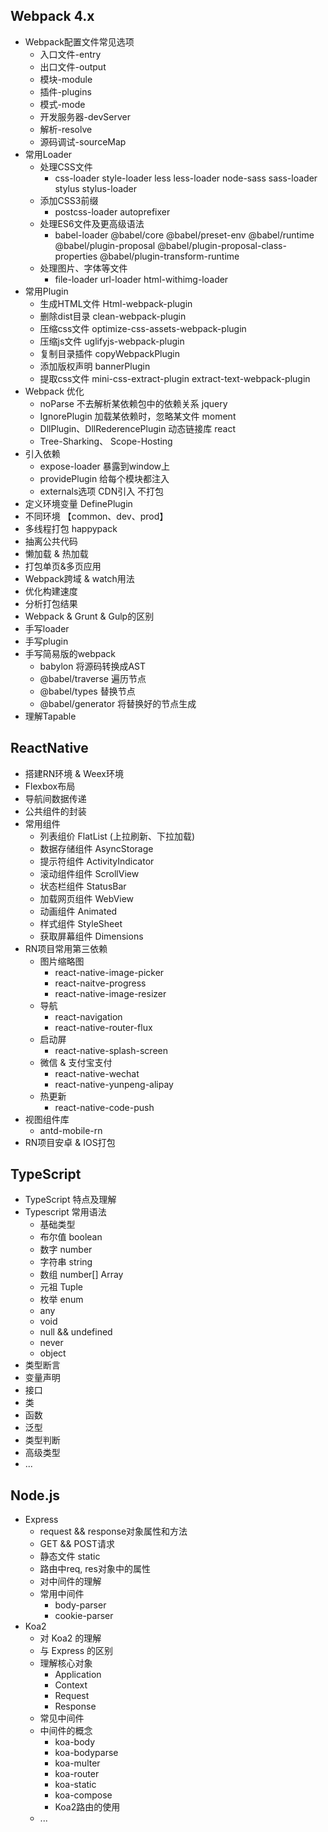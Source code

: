


## Webpack 4.x

* Webpack配置文件常见选项
  * 入口文件-entry
  * 出口文件-output
  * 模块-module
  * 插件-plugins
  * 模式-mode
  * 开发服务器-devServer
  * 解析-resolve
  * 源码调试-sourceMap
* 常用Loader
  * 处理CSS文件
    * css-loader style-loader less less-loader node-sass sass-loader stylus stylus-loader
  * 添加CSS3前缀
    * postcss-loader autoprefixer
  * 处理ES6文件及更高级语法
    * babel-loader @babel/core @babel/preset-env @babel/runtime  @babel/plugin-proposal @babel/plugin-proposal-class-properties  @babel/plugin-transform-runtime
  * 处理图片、字体等文件
    * file-loader url-loader html-withimg-loader
* 常用Plugin
  * 生成HTML文件 Html-webpack-plugin
  * 删除dist目录 clean-webpack-plugin
  * 压缩css文件 optimize-css-assets-webpack-plugin
  * 压缩js文件 uglifyjs-webpack-plugin
  * 复制目录插件 copyWebpackPlugin
  * 添加版权声明 bannerPlugin
  * 提取css文件 mini-css-extract-plugin extract-text-webpack-plugin
* Webpack 优化
  * noParse 不去解析某依赖包中的依赖关系 jquery
  * IgnorePlugin 加载某依赖时，忽略某文件 moment
  * DllPlugin、DllRederencePlugin 动态链接库 react
  * Tree-Sharking、 Scope-Hosting
* 引入依赖
  * expose-loader 暴露到window上
  * providePlugin 给每个模块都注入
  * externals选项 CDN引入 不打包
* 定义环境变量 DefinePlugin
* 不同环境 【common、dev、prod】
* 多线程打包 happypack
* 抽离公共代码
* 懒加载 & 热加载
* 打包单页&多页应用
* Webpack跨域 & watch用法
* 优化构建速度
* 分析打包结果
* Webpack & Grunt & Gulp的区别
* 手写loader
* 手写plugin
* 手写简易版的webpack
  * babylon 将源码转换成AST
  * @babel/traverse 遍历节点
  * @babel/types 替换节点
  * @babel/generator 将替换好的节点生成
* 理解Tapable









## ReactNative

* 搭建RN环境 & Weex环境
* Flexbox布局
* 导航间数据传递
* 公共组件的封装
* 常用组件
  * 列表组价 FlatList (上拉刷新、下拉加载)
  * 数据存储组件 AsyncStorage
  * 提示符组件 ActivityIndicator
  * 滚动组件组件 ScrollView
  * 状态栏组件 StatusBar
  * 加载网页组件 WebView
  * 动画组件 Animated
  * 样式组件 StyleSheet
  * 获取屏幕组件 Dimensions
* RN项目常用第三依赖
  * 图片缩略图
    * react-native-image-picker
    * react-naitve-progress
    * react-native-image-resizer
  * 导航
    * react-navigation
    * react-native-router-flux
  * 启动屏
    * react-native-splash-screen
  * 微信 & 支付宝支付
    * react-native-wechat
    * react-native-yunpeng-alipay
  * 热更新
    * react-native-code-push
* 视图组件库
  * antd-mobile-rn
* RN项目安卓 & IOS打包



## TypeScript

* TypeScript 特点及理解
* Typescript 常用语法
  * 基础类型
  * 布尔值 boolean
  * 数字 number
  * 字符串 string
  * 数组 number[] Array
  * 元祖 Tuple
  * 枚举 enum
  * any
  * void
  * null && undefined
  * never
  * object
* 类型断言
* 变量声明
* 接口
* 类
* 函数
* 泛型
* 类型判断
* 高级类型
* ...








## Node.js

* Express
  * request && response对象属性和方法
  * GET && POST请求
  * 静态文件 static
  * 路由中req, res对象中的属性
  * 对中间件的理解
  * 常用中间件
    * body-parser
    * cookie-parser
* Koa2
  * 对 Koa2 的理解
  * 与 Express 的区别
  * 理解核心对象
    * Application
    * Context
    * Request
    * Response
  * 常见中间件
  * 中间件的概念
    * koa-body
    * koa-bodyparse
    * koa-multer
    * koa-router
    * koa-static
    * koa-compose
    * Koa2路由的使用
  * ...


